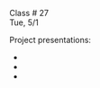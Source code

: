
<div class="lecture1">

<div class="column_date">

Class # 27 <br>
Tue, 5/1

</div>

<div class="column_materials">
<p markdown="block">

Project presentations:

-
-
-

</p>
</div>


<div class="column_assign">
<p markdown="block">




</p>
</div>

</div>
